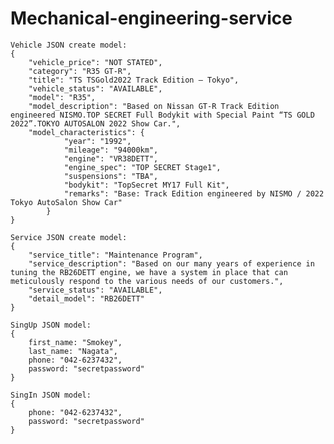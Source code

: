 # Mechanical-engineering-service

    Vehicle JSON create model:
    {
        "vehicle_price": "NOT STATED",
        "category": "R35 GT-R",
        "title": "TS TSGold2022 Track Edition – Tokyo",
        "vehicle_status": "AVAILABLE",
        "model": "R35",
        "model_description": "Based on Nissan GT-R Track Edition engineered NISMO.TOP SECRET Full Bodykit with Special Paint “TS GOLD 2022”.TOKYO AUTOSALON 2022 Show Car.",
        "model_characteristics": {
                "year": "1992",
                "mileage": "94000km",
                "engine": "VR38DETT",
                "engine_spec": "TOP SECRET Stage1",
                "suspensions": "TBA",
                "bodykit": "TopSecret MY17 Full Kit",
                "remarks": "Base: Track Edition engineered by NISMO / 2022 Tokyo AutoSalon Show Car"
            }
    }

    Service JSON create model:
    {
        "service_title": "Maintenance Program",
        "service_description": "Based on our many years of experience in tuning the RB26DETT engine, we have a system in place that can meticulously respond to the various needs of our customers.",
        "service_status": "AVAILABLE",
        "detail_model": "RB26DETT"
    }

    SingUp JSON model:
    {
        first_name: "Smokey",
        last_name: "Nagata",
        phone: "042-6237432",
        password: "secretpassword"
    }

    SingIn JSON model:
    {
        phone: "042-6237432",
        password: "secretpassword"
    }